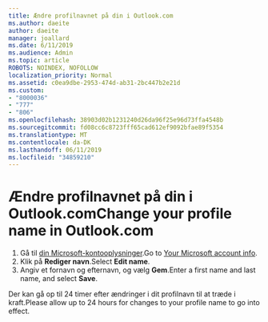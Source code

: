 ```yaml
---
title: Ændre profilnavnet på din i Outlook.com
ms.author: daeite
author: daeite
manager: joallard
ms.date: 6/11/2019
ms.audience: Admin
ms.topic: article
ROBOTS: NOINDEX, NOFOLLOW
localization_priority: Normal
ms.assetid: c0ea9dbe-2953-474d-ab31-2bc447b2e21d
ms.custom:
- "8000036"
- "777"
- "806"
ms.openlocfilehash: 38903d02b1231240d26da96f25e96d73ffa4548b
ms.sourcegitcommit: fd08cc6c8723fff65cad612ef9092bfae89f5354
ms.translationtype: MT
ms.contentlocale: da-DK
ms.lasthandoff: 06/11/2019
ms.locfileid: "34859210"
---
```

# <a name="change-your-profile-name-in-outlookcom"></a><span data-ttu-id="3aa97-102">Ændre profilnavnet på din i Outlook.com</span><span class="sxs-lookup"><span data-stu-id="3aa97-102">Change your profile name in Outlook.com</span></span>

1. <span data-ttu-id="3aa97-103">Gå til [din Microsoft-kontooplysninger](https://go.microsoft.com/fwlink/p/?linkid=860841).</span><span class="sxs-lookup"><span data-stu-id="3aa97-103">Go to [Your Microsoft account info](https://go.microsoft.com/fwlink/p/?linkid=860841).</span></span>
2. <span data-ttu-id="3aa97-104">Klik på **Rediger navn**.</span><span class="sxs-lookup"><span data-stu-id="3aa97-104">Select **Edit name**.</span></span>
3. <span data-ttu-id="3aa97-105">Angiv et fornavn og efternavn, og vælg **Gem**.</span><span class="sxs-lookup"><span data-stu-id="3aa97-105">Enter a first name and last name, and select **Save**.</span></span>

<span data-ttu-id="3aa97-106">Der kan gå op til 24 timer efter ændringer i dit profilnavn til at træde i kraft.</span><span class="sxs-lookup"><span data-stu-id="3aa97-106">Please allow up to 24 hours for changes to your profile name to go into effect.</span></span>